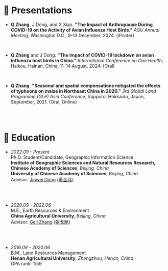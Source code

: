 # 💬 Presentations
- **Q Zhang**, J Dong, and X Xiao. **"The Impact of Anthropause During COVID-19 on the Activity of Avian Influenza Host Birds."** *AGU Annual Meeting*, Washington D.C., 9-13 December, 2024. (iPoster)
<br>

- **Q Zhang** and J Dong. **"The impact of COVID-19 lockdown on avian influenza host birds in China."** *International Conference on One Health*, Haikou, Hainan, China, 11–14 August, 2024. (Oral) 
<br>

- **Q Zhang**. **"Seasonal and spatial compensations mitigated the effects of typhoons on maize in Northeast China in 2020."** *3rd Global Land Programme (GLP) Asia Conference*, Sapporo, Hokkaido, Japan, September, 2021. (Oral, Online) 
<br>
<br>

# 📖 Education
- *2022.09 - Present*
<br/>Ph.D. Student/Candidate, Geographic Information Science
<br/>**Institute of Geographic Sciences and Natural Resources Research, Chinese Academy of Sciences**, *Beijing, China*
<br/>**University of Chinese Academy of Sciences**, *Beijing, China*
<br/>Advisor: [Jinwei Dong](https://scholar.google.com/citations?user=2dDrv84AAAAJ&hl=en) [(董金玮)](https://igsnrr.cas.cn/sourcedb/zw/zjrck/kygg/zrdl/201703/t20170306_4755253.html)
<br>
<br>

- *2020.09 - 2022.06*
<br/>M.E., Earth Resources & Environment
<br/>**China Agricultural University**, *Beijing, China*
<br/>Advisor: [Geli Zhang](https://scholar.google.com/citations?user=HewuvoUAAAAJ&hl=en) [(张戈丽)](https://clst.cau.edu.cn/art/2018/8/20/art_31196_581204.html)
<br>
<br>

- *2016.09 - 2020.06*
<br/>B.M., Land Resources Management
<br/>**Henan Agricultural University**, *Zhengzhou, Henan, China*
<br/>GPA rank: 1/59
<br>
<br>
